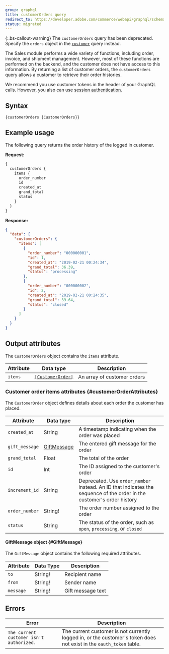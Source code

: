 ```yaml
---
group: graphql
title: customerOrders query
redirect_to: https://developer.adobe.com/commerce/webapi/graphql/schema/customer/queries/orders/
status: migrated
---
```

{:.bs-callout-warning}
The `customerOrders` query has been deprecated. Specify the `orders` object in the [`customer`]({{page.baseurl}}/graphql/queries/customer.html) query instead.

The Sales module performs a wide variety of functions, including order, invoice, and shipment management. However, most of these functions are performed on the backend, and the customer does not have access to this information. By returning a list of customer orders, the `customerOrders` query allows a customer to retrieve their order histories.

We recommend you use customer tokens in the header of your GraphQL calls. However, you also can use [session authentication](https://developer.adobe.com/commerce/webapi/get-started/authentication/gs-authentication-session).

## Syntax

`{customerOrders {CustomerOrders}}`

## Example usage

The following query returns the order history of the logged in customer.

**Request:**

```graphql
{
  customerOrders {
    items {
      order_number
      id
      created_at
      grand_total
      status
    }
  }
}
```

**Response:**

```json
{
  "data": {
    "customerOrders": {
      "items": [
        {
          "order_number": "000000001",
          "id": 1,
          "created_at": "2019-02-21 00:24:34",
          "grand_total": 36.39,
          "status": "processing"
        },
        {
          "order_number": "000000002",
          "id": 2,
          "created_at": "2019-02-21 00:24:35",
          "grand_total": 39.64,
          "status": "closed"
        }
      ]
    }
  }
}
```

## Output attributes

The `CustomerOrders` object contains the `items` attribute.

Attribute | Data type | Description
--- | --- | ---
`items` | [`[CustomerOrder]`](#customerOrderAttributes) | An array of customer orders

### Customer order items attributes {#customerOrderAttributes}

The `CustomerOrder` object defines details about each order the customer has placed.

Attribute | Data type | Description
--- | --- | ---
`created_at` | String | A timestamp indicating when the order was placed
`gift_message` | [GiftMessage]({{page.baseurl}}/graphql/queries/customer-orders.html#GiftMessage) | The entered gift message for the order
`grand_total` | Float | The total of the order
`id` | Int | The ID assigned to the customer's order
`increment_id` | String | Deprecated. Use `order_number` instead. An ID that indicates the sequence of the order in the customer's order history
`order_number` | String! | The order number assigned to the order
`status` | String | The status of the order, such as `open`, `processing`, or `closed`

#### GiftMessage object {#GiftMessage}

The `GiftMessage` object contains the following required attributes.

Attribute | Data Type | Description
--- | --- | ---
`to` | String! | Recipient name
`from` | String! | Sender name
`message` | String! | Gift message text

## Errors

Error | Description
--- | ---
`The current customer isn't authorized.` | The current customer is not currently logged in, or the customer's token does not exist in the `oauth_token` table.
